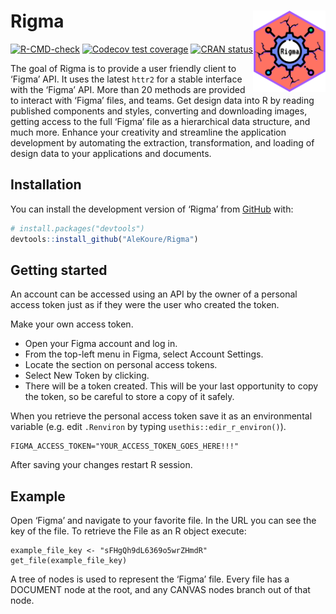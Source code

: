 
<!-- README.md is generated from README.Rmd. Please edit that file -->

# Rigma <a href="https://alekoure.github.io/Rigma/" rel="nofollow"><img src='man/figures/logo.png' align="right" height="130"/></a>

<!-- badges: start -->

[![R-CMD-check](https://github.com/AleKoure/Rigma/workflows/R-CMD-check/badge.svg)](https://github.com/AleKoure/Rigma/actions)
[![Codecov test
coverage](https://codecov.io/gh/AleKoure/Rigma/branch/main/graph/badge.svg)](https://app.codecov.io/gh/AleKoure/Rigma?branch=main)
[![CRAN
status](https://www.r-pkg.org/badges/version/Rigma)](https://CRAN.R-project.org/package=Rigma)
<!-- badges: end -->

The goal of Rigma is to provide a user friendly client to ‘Figma’ API.
It uses the latest `httr2` for a stable interface with the ‘Figma’ API.
More than 20 methods are provided to interact with ‘Figma’ files, and
teams. Get design data into R by reading published components and
styles, converting and downloading images, getting access to the full
‘Figma’ file as a hierarchical data structure, and much more. Enhance
your creativity and streamline the application development by automating
the extraction, transformation, and loading of design data to your
applications and documents.

## Installation

You can install the development version of ‘Rigma’ from
[GitHub](https://github.com/) with:

``` r
# install.packages("devtools")
devtools::install_github("AleKoure/Rigma")
```

## Getting started

An account can be accessed using an API by the owner of a personal
access token just as if they were the user who created the token.

Make your own access token.

- Open your Figma account and log in.
- From the top-left menu in Figma, select Account Settings.
- Locate the section on personal access tokens.
- Select New Token by clicking.
- There will be a token created. This will be your last opportunity to
  copy the token, so be careful to store a copy of it safely.

When you retrieve the personal access token save it as an environmental
variable (e.g. edit `.Renviron` by typing `usethis::edir_r_environ()`).

    FIGMA_ACCESS_TOKEN="YOUR_ACCESS_TOKEN_GOES_HERE!!!"

After saving your changes restart R session.

## Example

Open ‘Figma’ and navigate to your favorite file. In the URL you can see
the key of the file. To retrieve the File as an R object execute:

    example_file_key <- "sFHgQh9dL6369o5wrZHmdR"
    get_file(example_file_key)

A tree of nodes is used to represent the ‘Figma’ file. Every file has a
DOCUMENT node at the root, and any CANVAS nodes branch out of that node.
